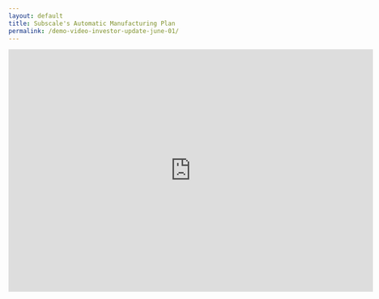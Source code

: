 ```yaml
---
layout: default
title: Subscale's Automatic Manufacturing Plan
permalink: /demo-video-investor-update-june-01/
---
```

<iframe src="https://player.vimeo.com/video/425012407" width="720" height="480" frameborder="0" allow="autoplay; fullscreen" allowfullscreen></iframe>
